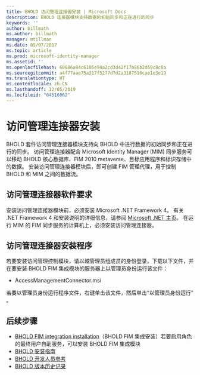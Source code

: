 ```yaml
---
title: BHOLD 访问管理连接器安装 | Microsoft Docs
description: BHOLD 连接器模块支持数据的初始同步和正在进行的同步
keywords: ''
author: billmath
ms.author: billmath
manager: mtillman
ms.date: 09/07/2017
ms.topic: article
ms.prod: microsoft-identity-manager
ms.assetid: ''
ms.openlocfilehash: 60886a84c6105e94a2cd3d42f17b86b2d69c8c0a
ms.sourcegitcommit: a4f77aae75a317f5277d7d2a3187516cae1e3e19
ms.translationtype: HT
ms.contentlocale: zh-CN
ms.lasthandoff: 12/05/2019
ms.locfileid: "64516062"
---
```

# <a name="access-management-connector-installation"></a>访问管理连接器安装

BHOLD 套件访问管理连接器模块支持向 BHOLD 中进行数据的初始同步和正在进行的同步。 访问管理连接器配合 Microsoft Identity Manager (MIM) 同步服务可以移动 BHOLD 核心数据库、FIM 2010 metaverse、目标应用程序和标识存储中的数据。 安装访问管理连接器模块后，即可创建 FIM 管理代理，用于控制 BHOLD 和 MIM 之间的数据流。

## <a name="access-management-connector-software-requirements"></a>访问管理连接器软件要求

安装访问管理连接器模块前，必须安装 Microsoft .NET Framework 4。 有关 .NET Framework 4 和安装说明的详细信息，请参阅 [Microsoft .NET 主页](http://www.microsoft.com/net)。
在运行 MIM 的 FIM 同步服务的计算机上，必须安装访问管理连接器。

## <a name="access-management-connector-setup"></a>访问管理连接器安装程序

若要安装访问管理控制模块，请以域管理员组成员的身份登录，下载以下文件，并在要安装 BHOLD FIM 集成模块的服务器上以管理员身份运行该文件：

- AccessManagementConnector.msi

若要以管理员身份运行程序文件，右键单击该文件，然后单击“以管理员身份运行”  。

## <a name="next-steps"></a>后续步骤

- [BHOLD FIM integration installation](https://technet.microsoft.com/library/jj134093(v=ws.10).aspx)（BHOLD FIM 集成安装）若要启用角色的最终用户自助服务，可以安装 BHOLD FIM 集成模块
- [BHOLD 安装指南](bhold-installation-guide.md)
- [BHOLD 开发人员参考](../reference/mim2016-bhold-developer-reference.md)
- [BHOLD 版本历史记录](../reference/version-bhold-history.md)
